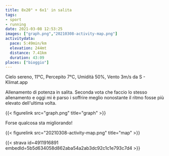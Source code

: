 ```yaml
---
title: 8x20" + 6x1' in salita
tags:
- sport
- running
date: 2021-03-08 12:53:25
images: ["graph.png","20210308-activity-map.png"]
activitydata:
  pace: 5:49min/km
  elevation: 244mt
  distance: 7.41km
  duration: 43:09
places: ["bioggio"]
---
```


Cielo sereno, 11°C, Percepito 7°C, Umidità 50%, Vento 3m/s da S - Klimat.app

<!--more-->

Allenamento di potenza in salita. Seconda vota che faccio lo stesso allenamento e oggi mi è parso i soffrire meglio nonostante il ritmo fosse più elevato dell'ultima volta.

{{< figurelink src="graph.png" title="graph" >}}

Forse qualcosa sta migliorando!

{{< figurelink src="20210308-activity-map.png" title="map" >}}


{{< strava id=4911916891 embedId=5b5d634058d862aba54a2ab3dc92c1c1e793c7d4 >}}
